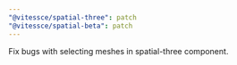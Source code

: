 ```yaml
---
"@vitessce/spatial-three": patch
"@vitessce/spatial-beta": patch
---
```


Fix bugs with selecting meshes in spatial-three component.
